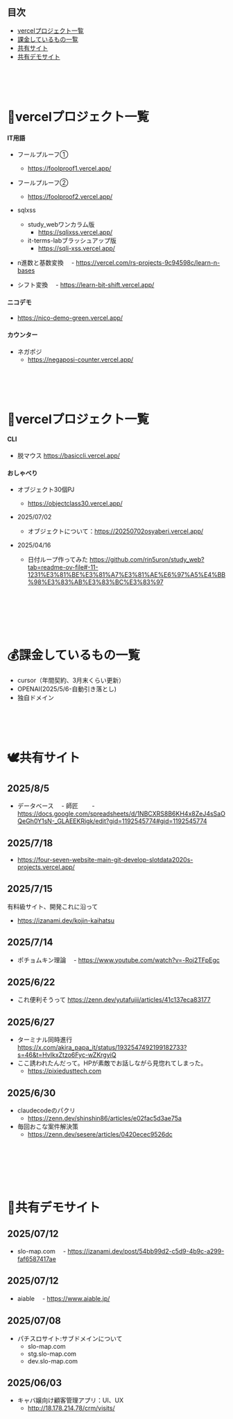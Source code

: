 ##  目次

- [vercelプロジェクト一覧](#vercelプロジェクト一覧)
- [課金しているもの一覧](#課金しているもの一覧)
- [共有サイト](#共有サイト)
- [共有デモサイト](#共有デモサイト)
<br><br><br><br><br>
# 🌱vercelプロジェクト一覧

#### IT用語
- フールプルーフ①
  - https://foolproof1.vercel.app/

- フールプルーフ②
  - https://foolproof2.vercel.app/

- sqlxss
  - study_webワンカラム版
    - https://sqlixss.vercel.app/
  - it-terms-labブラッシュアップ版
    - https://sqli-xss.vercel.app/

- n進数と基数変換
　- https://vercel.com/rs-projects-9c94598c/learn-n-bases
- シフト変換
　- https://learn-bit-shift.vercel.app/
 
#### ニコデモ
- https://nico-demo-green.vercel.app/

#### カウンター
- ネガポジ
  - https://negaposi-counter.vercel.app/
<br><br><br><br><br>

# 🌱vercelプロジェクト一覧
#### CLI
- 脱マウス
https://basiccli.vercel.app/
#### おしゃべり
- オブジェクト30個PJ
  - https://objectclass30.vercel.app/
- 2025/07/02
  - オブジェクトについて：https://20250702osyaberi.vercel.app/

- 2025/04/16
    - 日付ループ作ってみた
https://github.com/rin5uron/study_web?tab=readme-ov-file#-11-1231%E3%81%BE%E3%81%A7%E3%81%AE%E6%97%A5%E4%BB%98%E3%83%AB%E3%83%BC%E3%83%97


  
<br><br><br><br><br>
# 💰課金しているもの一覧

- cursor（年間契約、3月末くらい更新）
- OPENAI(2025/5/6-自動引き落とし)
- 独自ドメイン
<br><br><br><br><br>
# 🕊️共有サイト
## 2025/8/5
- データベース 
　- 師匠
　　- https://docs.google.com/spreadsheets/d/1NBCXRS8B6KH4x8ZeJ4sSaOQeGh0Y1sN-_GLAEEKRigk/edit?gid=1192545774#gid=1192545774
## 2025/7/18 
- https://four-seven-website-main-git-develop-slotdata2020s-projects.vercel.app/
## 2025/7/15
有料級サイト、開発これに沿って
- https://izanami.dev/kojin-kaihatsu

## 2025/7/14
- ポチョムキン理論
　- https://www.youtube.com/watch?v=-Roj2TFpEgc

## 2025/6/22
- これ便利そうって https://zenn.dev/yutafujii/articles/41c137eca83177

## 2025/6/27
- ターミナル同時進行 https://x.com/akira_papa_it/status/1932547492199182733?s=46&t=HvIkxZtzo6Fyc-wZKrgyiQ
- ここ誘われたんだって。HPが素敵でお話しながら見惚れてしまった。
  - https://pixiedusttech.com

## 2025/6/30
- claudecodeのパクリ
  - https://zenn.dev/shinshin86/articles/e02fac5d3ae75a
- 毎回おこな案件解決策
  - https://zenn.dev/sesere/articles/0420ecec9526dc

<br><br><br><br><br>
# 🔗共有デモサイト
## 2025/07/12
- slo-map.com
　- https://izanami.dev/post/54bb99d2-c5d9-4b9c-a299-faf6587417ae
## 2025/07/12
- aiable
　- https://www.aiable.jp/
## 2025/07/08
- パチスロサイト:サブドメインについて
  - slo-map.com
  - stg.slo-map.com
  - dev.slo-map.com
## 2025/06/03
- キャバ嬢向け顧客管理アプリ：UI、UX
  - http://18.178.214.78/crm/visits/
